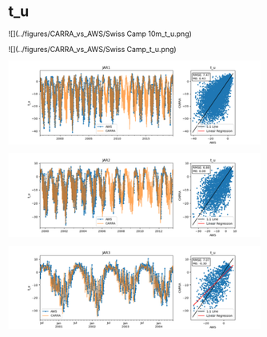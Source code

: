 # t_u
![](../figures/CARRA_vs_AWS/Swiss Camp 10m_t_u.png)
 
![](../figures/CARRA_vs_AWS/Swiss Camp_t_u.png)
 
![](../figures/CARRA_vs_AWS/JAR1_t_u.png)
 
![](../figures/CARRA_vs_AWS/JAR2_t_u.png)
 
![](../figures/CARRA_vs_AWS/JAR3_t_u.png)
 
